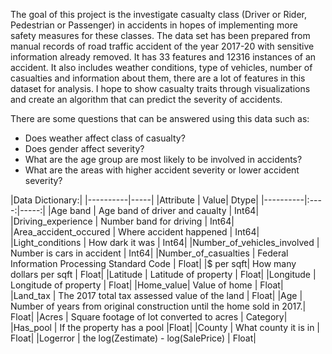 The goal of this project is the investigate casualty class (Driver or Rider, Pedestrian or Passenger) in accidents in hopes of implementing more safety measures for these classes. The data set has been prepared from manual records of road traffic accident of the year 2017-20 with sensitive information already removed. It has 33 features and 12316 instances of an accident. It also includes weather conditions, type of vehicles, number of casualties and information about them, there are a lot of features in this dataset for analysis. I hope to show casualty traits through visualizations and create an algorithm that can predict the severity of accidents. 



There are some questions that can be answered using this data such as:
- Does weather affect class of casualty?
- Does gender affect severity?
- What are the age group are most likely to be involved in accidents?
- What are the areas with higher accident severity or lower accident severity?


|Data Dictionary:|
|----------|-----|
|Attribute | Value| Dtype|
|----------|:----:|-----:|
|Age band  | Age band of driver and caualty | Int64|
|Driving_experience | Number band for driving | Int64|
|Area_accident_occured | Where accident happened | Int64|
|Light_conditions | How dark it was | Int64|
|Number_of_vehicles_involved | Number is cars in accident | Int64|
|Number_of_casualties  | Federal Information Processing Standard Code | Float|
|$ per sqft| How many dollars per sqft | Float|
|Latitude  | Latitude of property | Float|
|Longitude | Longitude of property | Float|
|Home_value| Value of home	| Float|
|Land_tax  | The 2017 total tax assessed value of the land | Float|
|Age       | Number of years from original construction until the home sold in 2017.| Float|
|Acres     | Square footage of lot converted to acres | Category|
|Has_pool  | If the property has a pool |Float|
|County	   | What county it is in | Float|
|Logerror  | the log(Zestimate) - log(SalePrice) | Float|